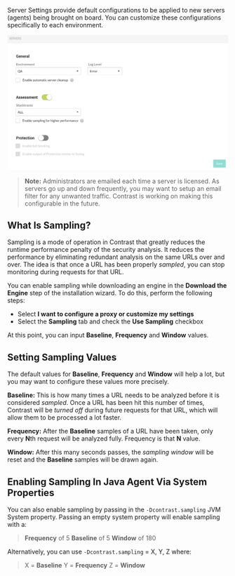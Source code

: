 <!--
title: "Server Defaults"
description: "Overview of server default settings"
tags: "Admin servers defaults organization settings sampling"
-->

Server Settings provide default configurations to be applied to new servers (agents) being brought on board. You can customize these configurations specifically to each environment. 

<a href="assets/images/Server_Settings.png" rel="lightbox" title="Server Settings"><img class="thumbnail" src="assets/images/Server_Settings.png"/></a>

> **Note:** Administrators are emailed each time a server is licensed. As servers go up and down frequently, you may want to setup an email filter for any unwanted traffic. Contrast is working on making this configurable in the future.

## What Is Sampling?

Sampling is a mode of operation in Contrast that greatly reduces the runtime performance penalty of the security analysis. It reduces the performance by eliminating redundant analysis on the same URLs over and over. The idea is that once a URL has been properly *sampled*, you can stop monitoring during requests for that URL.

You can enable sampling while downloading an engine in the **Download the Engine** step of the installation wizard. To do this, perform the following steps:

* Select **I want to configure a proxy or customize my settings**
* Select the **Sampling** tab and check the **Use Sampling** checkbox

At this point, you can input **Baseline**, **Frequency** and **Window** values.


## Setting Sampling Values

The default values for **Baseline**, **Frequency** and **Window** will help a lot, but you may want to configure these values more precisely.

**Baseline:** This is how many times a URL needs to be analyzed before it is considered *sampled*. Once a URL has been hit this number of times, Contrast will be *turned off* during future requests for that URL, which will allow them to be processed a lot faster. 

**Frequency:** After the **Baseline** samples of a URL have been taken, only every **N**th request will be analyzed fully. Frequency is that **N** value.

**Window:** After this many seconds passes, the *sampling window* will be reset and the **Baseline** samples will be drawn again.


## Enabling Sampling In Java Agent Via System Properties

You can also enable sampling by passing in the ```-Dcontrast.sampling``` JVM System property. Passing an empty system property will enable sampling with a:

>**Frequency** of 5
>**Baseline** of 5
>**Window** of 180 

Alternatively, you can use ```-Dcontrast.sampling``` = X, Y, Z where: 

>X = **Baseline**
>Y = **Frequency** 
>Z = **Window**